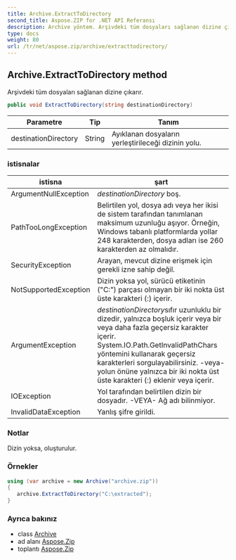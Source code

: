 ```yaml
---
title: Archive.ExtractToDirectory
second_title: Aspose.ZIP for .NET API Referansı
description: Archive yöntem. Arşivdeki tüm dosyaları sağlanan dizine çıkarır.
type: docs
weight: 80
url: /tr/net/aspose.zip/archive/extracttodirectory/
---
```

## Archive.ExtractToDirectory method

Arşivdeki tüm dosyaları sağlanan dizine çıkarır.

```csharp
public void ExtractToDirectory(string destinationDirectory)
```

| Parametre | Tip | Tanım |
| --- | --- | --- |
| destinationDirectory | String | Ayıklanan dosyaların yerleştirileceği dizinin yolu. |

### istisnalar

| istisna | şart |
| --- | --- |
| ArgumentNullException | *destinationDirectory* boş. |
| PathTooLongException | Belirtilen yol, dosya adı veya her ikisi de sistem tarafından tanımlanan maksimum uzunluğu aşıyor. Örneğin, Windows tabanlı platformlarda yollar 248 karakterden, dosya adları ise 260 karakterden az olmalıdır. |
| SecurityException | Arayan, mevcut dizine erişmek için gerekli izne sahip değil. |
| NotSupportedException | Dizin yoksa yol, sürücü etiketinin ("C:\") parçası olmayan bir iki nokta üst üste karakteri (:) içerir. |
| ArgumentException | *destinationDirectory*sıfır uzunluklu bir dizedir, yalnızca boşluk içerir veya bir veya daha fazla geçersiz karakter içerir. System.IO.Path.GetInvalidPathChars yöntemini kullanarak geçersiz karakterleri sorgulayabilirsiniz. -veya- yolun önüne yalnızca bir iki nokta üst üste karakteri (:) eklenir veya içerir. |
| IOException | Yol tarafından belirtilen dizin bir dosyadır. -VEYA- Ağ adı bilinmiyor. |
| InvalidDataException | Yanlış şifre girildi. |

### Notlar

Dizin yoksa, oluşturulur.

### Örnekler

```csharp
using (var archive = new Archive("archive.zip")) 
{ 
   archive.ExtractToDirectory("C:\extracted");
}
```

### Ayrıca bakınız

* class [Archive](../)
* ad alanı [Aspose.Zip](../../archive/)
* toplantı [Aspose.Zip](../../../)


